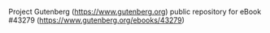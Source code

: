 Project Gutenberg (https://www.gutenberg.org) public repository for eBook #43279 (https://www.gutenberg.org/ebooks/43279)
